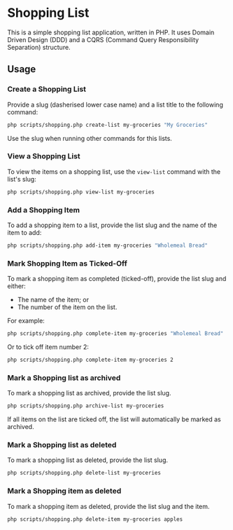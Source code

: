 # Shopping List

This is a simple shopping list application, written in PHP. It uses Domain Driven Design (DDD) and a CQRS (Command
Query Responsibility Separation) structure.

## Usage

### Create a Shopping List

Provide a slug (dasherised lower case name) and a list title to the following command:

```bash
php scripts/shopping.php create-list my-groceries "My Groceries"
```

Use the slug when running other commands for this lists.

### View a Shopping List

To view the items on a shopping list, use the `view-list` command with the list's slug:

```bash
php scripts/shopping.php view-list my-groceries
```

### Add a Shopping Item

To add a shopping item to a list, provide the list slug and the name of the item to add:

```bash
php scripts/shopping.php add-item my-groceries "Wholemeal Bread"
```

### Mark Shopping Item as Ticked-Off

To mark a shopping item as completed (ticked-off), provide the list slug and either:

- The name of the item; or
- The number of the item on the list.

For example:

```bash
php scripts/shopping.php complete-item my-groceries "Wholemeal Bread"
```

Or to tick off item number 2:

```bash
php scripts/shopping.php complete-item my-groceries 2
```

### Mark a Shopping list as archived

To mark a shopping list as archived, provide the list slug.
```bash
php scripts/shopping.php archive-list my-groceries
```
If all items on the list are ticked off, the list will automatically be marked as archived.

### Mark a Shopping list as deleted

To mark a shopping list as deleted, provide the list slug.
```bash
php scripts/shopping.php delete-list my-groceries
```
### Mark a Shopping item as deleted

To mark a shopping item as deleted, provide the list slug and the item.
```bash
php scripts/shopping.php delete-item my-groceries apples
```
